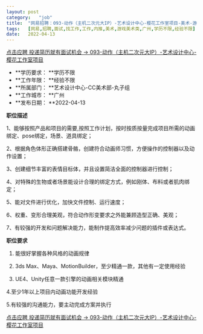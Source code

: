 ```yaml
---
layout:	post
category:	"job"
title:	"网易招聘：093-动作（主机二次元大IP）-艺术设计中心-樱花工作室项目-美术-游戏美术类-广州学历不限经验不限"
tags:	[网易,招聘,面试,找工作,工作,内推,美术,游戏美术类,广州,学历不限,经验不限]
date:	2022-04-13
---
```


[点击应聘 投递简历就有面试机会 ->  093-动作（主机二次元大IP）-艺术设计中心-樱花工作室项目](http://mobile.bole.netease.com/bole/boleDetail?id=33489&employeeId=346f03c3cda5f04c&key=all)



- **学历要求： **学历不限
- **工作年限： **经验不限
- **所属部门： **艺术设计中心-CC美术部-丸子组
- **工作城市： **广州
- **发布日期： **2022-04-13



**职位描述**

1、能够按照产品和项目的需要,按照工作计划，按时按质按量完成项目所需的动画绑定、pose绑定，场景、道具绑定；

2、根据角色体形正确搭建骨骼，创建符合动画师习惯，方便操作的控制器以及动作设置；      

3、创建细节丰富的表情目标体，并且设置简洁全面的控制器进行控制；

4、对特殊的生物或者场景能设计合理的绑定方式，例如刚体、布料或者肌肉绑定；

5、能对文件进行优化，加快文件控制、运行速度；

6、权重、变形合理美观，符合动作形变要求之外能兼顾造型正确、美观；

7、有较强的开发和问题解决能力，能制作提高效率减少问题的插件或表达式。





**职位要求**

1. 能很好掌握各种风格的动画规律

2. 3ds Max、Maya、MotionBuilder，至少精通一款，其他有一定使用经验

3. UE4、Unity任意一款引擎的动画相关模块精通

4.至少1年以上项目内动画功能开发经验

5.有较强的沟通能力，要主动完成方案并执行









[点击应聘 投递简历就有面试机会 ->  093-动作（主机二次元大IP）-艺术设计中心-樱花工作室项目](http://mobile.bole.netease.com/bole/boleDetail?id=33489&employeeId=346f03c3cda5f04c&key=all)